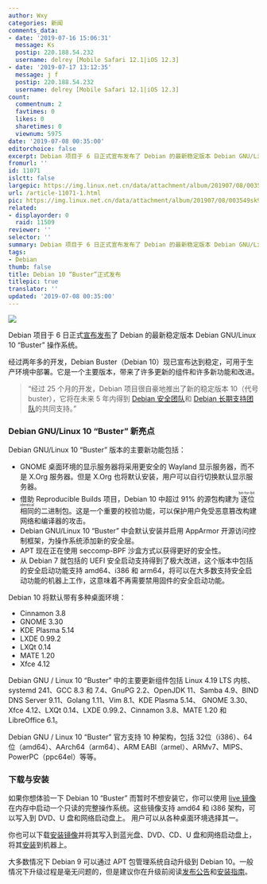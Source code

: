 ```yaml
---
author: Wxy
categories: 新闻
comments_data:
- date: '2019-07-16 15:06:31'
  message: Ks
  postip: 220.188.54.232
  username: delrey [Mobile Safari 12.1|iOS 12.3]
- date: '2019-07-17 13:12:35'
  message: j f
  postip: 220.188.54.232
  username: delrey [Mobile Safari 12.1|iOS 12.3]
count:
  commentnum: 2
  favtimes: 0
  likes: 0
  sharetimes: 0
  viewnum: 5975
date: '2019-07-08 00:35:00'
editorchoice: false
excerpt: Debian 项目于 6 日正式宣布发布了 Debian 的最新稳定版本 Debian GNU/Linux 10 “Buster” 操作系统。
fromurl: ''
id: 11071
islctt: false
largepic: https://img.linux.net.cn/data/attachment/album/201907/08/003549sk9pcz8567cc6pzc.png
url: /article-11071-1.html
pic: https://img.linux.net.cn/data/attachment/album/201907/08/003549sk9pcz8567cc6pzc.png.thumb.jpg
related:
- displayorder: 0
  raid: 11509
reviewer: ''
selector: ''
summary: Debian 项目于 6 日正式宣布发布了 Debian 的最新稳定版本 Debian GNU/Linux 10 “Buster” 操作系统。
tags:
- Debian
thumb: false
title: Debian 10 “Buster”正式发布
titlepic: true
translator: ''
updated: '2019-07-08 00:35:00'
---
```


![](/data/attachment/album/201907/08/003549sk9pcz8567cc6pzc.png)


Debian 项目于 6 日正式[宣布](https://www.debian.org/News/2019/20190706)[发布](https://www.debian.org/releases/buster/releasenotes)了 Debian 的最新稳定版本 Debian GNU/Linux 10 “Buster” 操作系统。


经过两年多的开发，Debian Buster（Debian 10）现已宣布达到稳定，可用于生产环境中部署。它是一个主要版本，带来了许多更新的组件和许多新功能和改进。



> 
> “经过 25 个月的开发，Debian 项目很自豪地推出了新的稳定版本 10（代号 buster），它将在未来 5 年内得到 [Debian 安全团队](https://security-team.debian.org/)和 [Debian 长期支持团队](https://wiki.debian.org/LTS)的共同支持。”
> 
> 
> 


### Debian GNU/Linux 10 “Buster” 新亮点


Debian GNU/Linux 10 “Buster” 版本的主要新功能包括：


* GNOME 桌面环境的显示服务器将采用更安全的 Wayland 显示服务器，而不是 X.Org 服务器。但是 X.Org 也将默认安装，用户可以自行切换默认显示服务器。
* 借助 Reproducible Builds 项目，Debian 10 中超过 91% 的源包构建为<ruby> 逐位相同 <rp>  （ </rp> <rt>  bit-for-bit identical </rt> <rp>  ） </rp></ruby>的二进制包。这是一个重要的校验功能，可以保护用户免受恶意篡改构建网络和编译器的攻击。
* Debian GNU/Linux 10 “Buster” 中会默认安装并启用 AppArmor 开源访问控制框架，为操作系统添加新的安全层。
* APT 现在正在使用 seccomp-BPF 沙盒方式以获得更好的安全性。
* 从 Debian 7 就包括的 UEFI 安全启动支持得到了极大改进，这个版本中包括的安全启动功能支持 amd64、i386 和 arm64，将可以在大多数支持安全启动功能的机器上工作，这意味着不再需要禁用固件的安全启动功能。


Debian 10 将默认带有多种桌面环境：


* Cinnamon 3.8
* GNOME 3.30
* KDE Plasma 5.14
* LXDE 0.99.2
* LXQt 0.14
* MATE 1.20
* Xfce 4.12


Debian GNU / Linux 10 “Buster” 中的主要更新组件包括 Linux 4.19 LTS 内核、systemd 241、GCC 8.3 和 7.4、GnuPG 2.2、OpenJDK 11、Samba 4.9、BIND DNS Server 9.11、Golang 1.11、Vim 8.1、KDE Plasma 5.14、 GNOME 3.30、Xfce 4.12、LXQt 0.14、LXDE 0.99.2、Cinnamon 3.8、MATE 1.20 和 LibreOffice 6.1。


Debian GNU / Linux 10 “Buster” 官方支持 10 种架构，包括 32位（i386）、64位（amd64）、AArch64（arm64）、ARM EABI（armel）、ARMv7、MIPS、PowerPC（ppc64el）等等。 


### 下载与安装


如果你想体验一下 Debian 10 “Buster” 而暂时不想安装它，你可以使用 [live 镜像](https://www.debian.org/CD/live/) 在内存中启动一个只读的完整操作系统。这些镜像支持 amd64 和 i386 架构，可以写入到 DVD、U 盘和网络启动盘上。 用户可以从各种桌面环境选择其一。


你也可以下载[安装镜像](https://www.debian.org/CD/)并将其写入到蓝光盘、DVD、CD、U 盘和网络启动盘上，将其[安装](https://www.debian.org/releases/buster/installmanual)到机器上。


大多数情况下 Debian 9 可以通过 APT 包管理系统自动升级到 Debian 10。一般情况下升级过程是毫无问题的，但是建议你在升级前阅读[发布公告](https://www.debian.org/releases/buster/releasenotes)和[安装指南](https://www.debian.org/releases/buster/installmanual)。